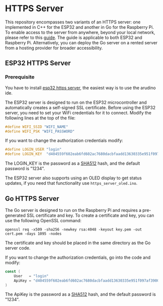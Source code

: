 # HTTPS Server

This repository encompasses two variants of an HTTPS server: one implemented in C++ for the ESP32 and another in Go for the Raspberry Pi. To enable access to the server from anywhere, beyond your local network, please refer to this [guide](https://microcontrollerslab.com/accessing-esp32-web-server-anywhere-world-esp8266/). The guide is applicable to both ESP32 and Raspberry Pi. Alternatively, you can deploy the Go server on a rented server from a hosting provider for broader accessibility.

## ESP32 HTTPS Server

### Prerequisite
You have to install [esp32 https server](https://github.com/fhessel/esp32_https_server), the easiest way is to use the arudino ide.


The ESP32 server is designed to run on the ESP32 microcontroller and automatically creates a self-signed SSL certificate. Before using the ESP32 server, you need to set your WiFi credentials for it to connect. Modify the following lines at the top of the file:

```c++
#define WIFI_SSID "WIFI_NAME"
#define WIFI_PSK "WIFI_PASSWORD"
```

If you want to change the authorization credentials modify:
```c++
#define LOGIN_USER "login"
#define LOGIN_KEY  "d404559f602eab6fd602ac7680dacbfaadd13630335e951f097af3900e9de176b6db28512f2e000b9d04fba5133e8b1c6e8df59db3a8ab9d60be4b97cc9e81db"
```

The LOGIN_KEY is the password as a [SHA512](https://emn178.github.io/online-tools/sha512.html) hash, and the default password is "1234".

The ESP32 server also supports using an OLED display to get status updates, if you need that functionality use `https_server_oled.ino`.

## Go HTTPS Server
The Go server is designed to run on the Raspberry Pi and requires a pre-generated SSL certificate and key. To create a certificate and key, you can use the following OpenSSL command:

```
openssl req -x509 -sha256 -newkey rsa:4048 -keyout key.pem -out cert.pem -days 1095 -nodes
```

The certificate and key should be placed in the same directory as the Go server code.

If you want to change the authorization credentials, go into the code and modify:
```go
const (
	User   = "login"
	ApiKey = "d404559f602eab6fd602ac7680dacbfaadd13630335e951f097af3900e9de176b6db28512f2e000b9d04fba5133e8b1c6e8df59db3a8ab9d60be4b97cc9e81db"
)
```

The ApiKey is the password as a [SHA512](https://emn178.github.io/online-tools/sha512.html) hash, and the default password is "1234".